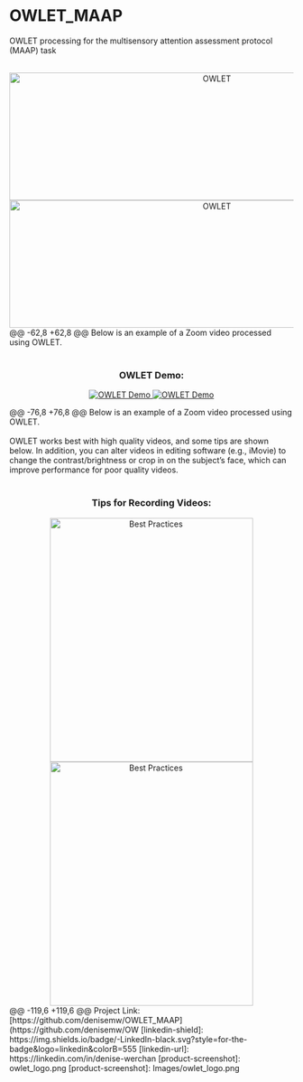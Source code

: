 # OWLET_MAAP
OWLET processing for the multisensory attention assessment protocol (MAAP) task
<!-- PROJECT LOGO -->
<br />
<div align="center">
  <a href="https://github.com/denisemw/OWLET/Images/">
    <img src="owlet_logo.png" alt="OWLET" width="720" height="226">
  <a href="https://github.com/denisemw/OWLET">
    <img src="Images/owlet_logo.png" alt="OWLET" width="720" height="226">
  </a>

<div align="left">
@@ -62,8 +62,8 @@ Below is an example of a Zoom video processed using OWLET.<br><br>

<div align="center">
<h3 >OWLET Demo:</h3>
<a href="https://github.com/denisemw/OWLET/Images/">
    <img src="demo.gif" alt="OWLET Demo">
<a href="https://github.com/denisemw/OWLET">
    <img src="Images/demo.gif" alt="OWLET Demo">
  </a>
<div align="left">

@@ -76,8 +76,8 @@ Below is an example of a Zoom video processed using OWLET.<br><br>
OWLET works best with high quality videos, and some tips are shown below. In addition, you can alter videos in editing software (e.g., iMovie) to change the contrast/brightness or crop in on the subject’s face, which can improve performance for poor quality videos. <br><br>
<div align="center">
<h3 >Tips for Recording Videos:</h3>
<a href="https://github.com/denisemw/OWLET/Images/">
    <img src="owlet_reqs.png" alt="Best Practices" width="360" height="432">
<a href="https://github.com/denisemw/OWLET/">
    <img src="Images/owlet_reqs.png" alt="Best Practices" width="360" height="432">
  </a>

<div align="left">
@@ -119,6 +119,6 @@ Project Link: [https://github.com/denisemw/OWLET_MAAP](https://github.com/denisemw/OW
[linkedin-shield]: https://img.shields.io/badge/-LinkedIn-black.svg?style=for-the-badge&logo=linkedin&colorB=555
[linkedin-url]: https://linkedin.com/in/denise-werchan
[product-screenshot]: owlet_logo.png
[product-screenshot]: Images/owlet_logo.png
</p>
